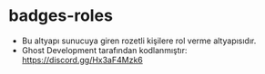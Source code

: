 # badges-roles

  * Bu altyapı sunucuya giren rozetli kişilere rol verme altyapısıdır.
  * Ghost Development tarafından kodlanmıştır: https://discord.gg/Hx3aF4Mzk6
